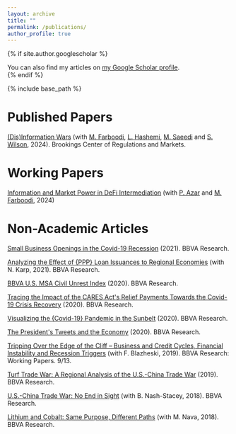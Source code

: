 ```yaml
---
layout: archive
title: ""
permalink: /publications/
author_profile: true
---
```


{% if site.author.googlescholar %}
  <div class="wordwrap">You can also find my articles on <a href="{{site.author.googlescholar}}">my Google Scholar profile</a>.</div>
{% endif %}

{% include base_path %}

# Published Papers

[(Dis)Information Wars](https://www.brookings.edu/wp-content/uploads/2024/02/Disinformation-wars.pdf) (with [M. Farboodi](https://sites.google.com/site/maryamfarboodi/home), [L. Hashemi](https://scholar.google.com/citations?user=pH199JIAAAAJ&hl=en), [M. Saeedi](https://scholar.google.com/citations?user=5qWawgkAAAAJ&hl=en) and [S. Wilson](https://scholar.google.com/citations?user=R4ICpa0AAAAJ&hl=en), 2024). Brookings Center of Regulations and Markets.

# Working Papers

[Information and Market Power in DeFi Intermediation](https://www.newyorkfed.org/medialibrary/media/research/staff_reports/sr1102.pdf?sc_lang=en) (with [P. Azar](https://www.newyorkfed.org/research/economists/Azar) and [M. Farboodi](https://sites.google.com/site/maryamfarboodi/home), 2024)

# Non-Academic Articles

[Small Business Openings in the Covid-19 Recession](https://www.bbvaresearch.com/en/publicaciones/us-small-business-openings-in-the-covid-19-recession/) (2021). BBVA Research.

[Analyzing the Effect of {PPP} Loan Issuances to Regional Economies](https://www.bbvaresearch.com/en/publicaciones/analyzing-the-effect-of-ppp-loan-issuances-to-regional-economies/) (with N. Karp, 2021). BBVA Research.

[BBVA U.S. MSA Civil Unrest Index](https://www.bbvaresearch.com/en/publicaciones/u-s-economic-outlook-4q20/) (2020). BBVA Research.

[Tracing the Impact of the CARES Act's Relief Payments Towards the Covid-19 Crisis Recovery](https://www.bbvaresearch.com/en/publicaciones/u-s-economic-outlook-third-quarter-2020/) (2020). BBVA Research.

[Visualizing the {Covid-19} Pandemic in the Sunbelt](https://www.bbvaresearch.com/en/publicaciones/u-s-economic-outlook-second-quarter-2020/) (2020). BBVA Research.

[The President's Tweets and the Economy](https://www.bbvaresearch.com/en/publicaciones/u-s-economic-outlook-first-quarter-2020/) (2020). BBVA Research.

[Tripping Over the Edge of the Cliff – Business and Credit Cycles, Financial Instability and Recession Triggers](https://www.bbvaresearch.com/wp-content/uploads/2019/12/WP1913_TrippingOverTheEdge.pdf) (with F. Blazheski, 2019). BBVA Research: Working Papers. 9/13.

[Turf Trade War: A Regional Analysis of the U.S.-China Trade War](https://www.bbvaresearch.com/en/publicaciones/u-s-economic-outlook-fourth-quarter-2019/) (2019). BBVA Research.

[U.S.-China Trade War: No End in Sight](https://www.bbvaresearch.com/en/publicaciones/united-states-economic-outlook-third-quarter-2018/) (with B. Nash-Stacey, 2018). BBVA Research.

[Lithium and Cobalt: Same Purpose, Different Paths](https://www.bbvaresearch.com/en/publicaciones/u-s-lithium-and-cobalt-same-purpose-different-paths/) (with M. Nava, 2018). BBVA Research.




